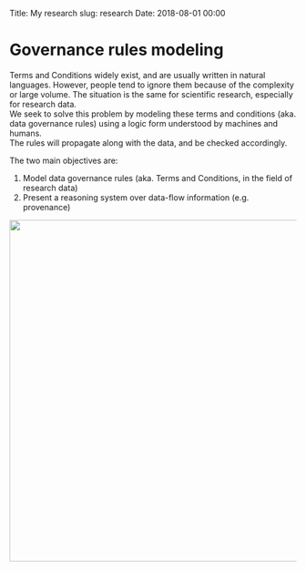 Title: My research
slug: research
Date: 2018-08-01 00:00

# Governance rules modeling

Terms and Conditions widely exist, and are usually written in natural languages. However, people tend to ignore them because of the complexity or large volume. The situation is the same for scientific research, especially for research data.  
We seek to solve this problem by modeling these terms and conditions (aka. data governance rules) using a logic form understood by machines and humans.  
The rules will propagate along with the data, and be checked accordingly.
<!-- PELICAN_END_SUMMARY -->

The two main objectives are:

1. Model data governance rules (aka. Terms and Conditions, in the field of research data)
2. Present a reasoning system over data-flow information (e.g. provenance)

<img src="{static}/images/pic.png" width="600" />
